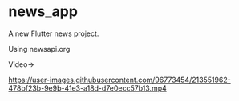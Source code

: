 # news_app

A new Flutter  news project.

Using newsapi.org

Video-> 


https://user-images.githubusercontent.com/96773454/213551962-478bf23b-9e9b-41e3-a18d-d7e0ecc57b13.mp4

